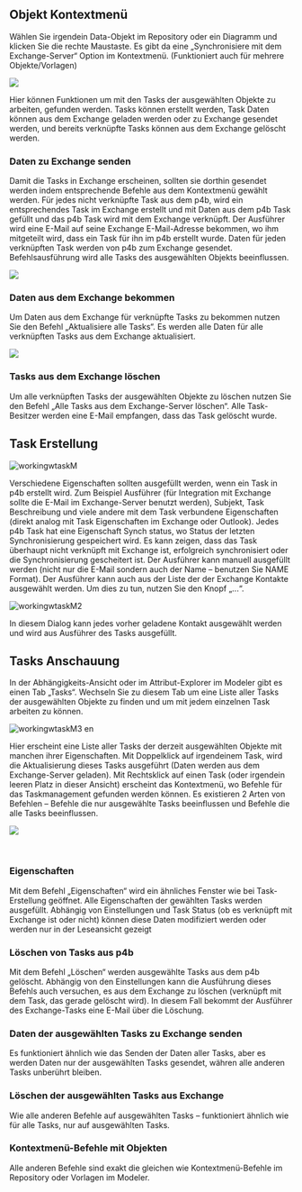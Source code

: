 ## Objekt Kontextmenü

Wählen Sie irgendein Data-Objekt im Repository oder ein Diagramm und klicken Sie die rechte Maustaste. Es gibt da eine „Synchronisiere mit dem Exchange-Server“ Option im Kontextmenü. (Funktioniert auch für mehrere Objekte/Vorlagen) 

![](//images.ctfassets.net/utx1h0gfm1om/27op81FPDW0aM2Qw2iKoEY/db240a94bc7a6b86ab0000eb5b7f7043/328851.png)


Hier können Funktionen um mit den Tasks der ausgewählten Objekte zu arbeiten, gefunden werden. Tasks können erstellt werden, Task Daten können aus dem Exchange geladen werden oder zu Exchange gesendet werden, und bereits verknüpfte Tasks können aus dem Exchange gelöscht werden. 

### Daten zu Exchange senden

Damit die Tasks in Exchange erscheinen, sollten sie dorthin gesendet werden indem entsprechende Befehle aus dem Kontextmenü gewählt werden.
Für jedes nicht verknüpfte Task aus dem p4b, wird ein entsprechendes Task im Exchange erstellt und mit Daten aus dem p4b Task gefüllt und das p4b Task wird mit dem Exchange verknüpft. Der Ausführer wird eine E-Mail auf seine Exchange E-Mail-Adresse bekommen, wo ihm mitgeteilt wird, dass ein Task für ihn im p4b erstellt wurde. 
Daten für jeden verknüpften Task werden von p4b zum Exchange gesendet. Befehlsausführung wird alle Tasks des ausgewählten Objekts beeinflussen. 


![](//images.ctfassets.net/utx1h0gfm1om/6hi7g5rfa0Y4iguYIE6woo/82292ae0dd494bd2df873845f24b63d9/328865.png)


### Daten aus dem Exchange bekommen

Um Daten aus dem Exchange für verknüpfte Tasks zu bekommen nutzen Sie den Befehl „Aktualisiere alle Tasks“. Es werden alle Daten für alle verknüpften Tasks aus dem Exchange aktualisiert. 

![](//images.ctfassets.net/utx1h0gfm1om/5gPSmHxXkIIOQw4WowSuwW/16f7fa90c623fa2e2c85cb537990ee14/328855.png)

### Tasks aus dem Exchange löschen

Um alle verknüpften Tasks der ausgewählten Objekte zu löschen nutzen Sie den Befehl „Alle Tasks aus dem Exchange-Server löschen“. Alle Task-Besitzer werden eine E-Mail empfangen, dass das Task gelöscht wurde. 

## Task Erstellung

![workingwtaskM](//images.ctfassets.net/6mz8d8cle1nl/5QfCZwhyB1iXr4k5gHmNgC/c5caea6393c697d94034f65acd53ee9c/workingwtaskM.png)

Verschiedene Eigenschaften sollten ausgefüllt werden, wenn ein Task in p4b erstellt wird. Zum Beispiel Ausführer (für Integration mit Exchange sollte die E-Mail im Exchange-Server benutzt werden), Subjekt, Task Beschreibung und viele andere mit dem Task verbundene Eigenschaften (direkt analog mit Task Eigenschaften im Exchange oder Outlook). 
Jedes p4b Task hat eine Eigenschaft Synch status, wo Status der letzten Synchronisierung gespeichert wird. Es kann zeigen, dass das Task überhaupt nicht verknüpft mit Exchange ist, erfolgreich synchronisiert oder die Synchronisierung gescheitert ist. Der Ausführer kann manuell ausgefüllt werden (nicht nur die E-Mail sondern auch der Name – benutzen Sie NAME <E-MAIL> Format). Der Ausführer kann auch aus der Liste der der Exchange Kontakte ausgewählt werden. Um dies zu tun, nutzen Sie den Knopf „...“.

![workingwtaskM2](//images.ctfassets.net/6mz8d8cle1nl/4zg42pS62akEMLVqW2rBrr/689bfb98a5ed26e4c06477abc21f2d34/workingwtaskM2.png)

In diesem Dialog kann jedes vorher geladene Kontakt ausgewählt werden und wird aus Ausführer des Tasks ausgefüllt. 
 
## Tasks Anschauung

In der Abhängigkeits-Ansicht oder im Attribut-Explorer im Modeler gibt es einen Tab „Tasks“. Wechseln Sie zu diesem Tab um eine Liste aller Tasks der ausgewählten Objekte zu finden und um mit jedem einzelnen Task arbeiten zu können.  

![workingwtaskM3 en](//images.ctfassets.net/6mz8d8cle1nl/3LZexPgcD9ugAHCVqf5tso/f56d87c8a508f026cba4281d33974d66/workingwtaskM3_en.png)

Hier erscheint eine Liste aller Tasks der derzeit ausgewählten Objekte mit manchen ihrer Eigenschaften. Mit Doppelklick auf irgendeinem Task, wird die Aktualisierung dieses Tasks ausgeführt (Daten werden aus dem Exchange-Server geladen). Mit Rechtsklick auf einen Task (oder irgendein leeren Platz in dieser Ansicht) erscheint das Kontextmenü, wo Befehle für das Taskmanagement gefunden werden können. Es existieren 2 Arten von Befehlen – Befehle die nur ausgewählte Tasks beeinflussen und Befehle die alle Tasks beeinflussen. 

 
![](//images.ctfassets.net/utx1h0gfm1om/55f7HVyH6oEuwkQQeSoCGW/27df4fce7a03ac8c51f90f7f8510bcb8/328853.png)

 

### Eigenschaften

Mit dem Befehl „Eigenschaften“ wird ein ähnliches Fenster wie bei Task-Erstellung geöffnet. Alle Eigenschaften der gewählten Tasks werden ausgefüllt. Abhängig von Einstellungen und Task Status (ob es verknüpft mit Exchange ist oder nicht) können diese Daten modifiziert werden oder werden nur in der Leseansicht gezeigt

### Löschen von Tasks aus p4b

Mit dem Befehl „Löschen“ werden ausgewählte Tasks aus dem p4b gelöscht. Abhängig von den Einstellungen kann die Ausführung dieses Befehls auch versuchen, es aus dem Exchange zu löschen (verknüpft mit dem Task, das gerade gelöscht wird). In diesem Fall bekommt der Ausführer des Exchange-Tasks eine E-Mail über die Löschung. 

### Daten der ausgewählten Tasks zu Exchange senden
Es funktioniert ähnlich wie das Senden der Daten aller Tasks, aber es werden Daten nur der ausgewählten Tasks gesendet, währen alle anderen Tasks unberührt bleiben. 


### Löschen der ausgewählten Tasks aus Exchange

Wie alle anderen Befehle auf ausgewählten Tasks – funktioniert ähnlich wie für alle Tasks, nur auf ausgewählten Tasks. 

### Kontextmenü-Befehle mit Objekten

Alle anderen Befehle sind exakt die gleichen wie Kontextmenü-Befehle im Repository oder Vorlagen im Modeler. 
